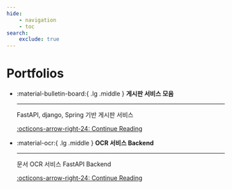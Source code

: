 ```yaml
---
hide:
    - navigation
    - toc
search:
    exclude: true
---
```


# Portfolios

<div class="grid cards" markdown>

- :material-bulletin-board:{ .lg .middle } **게시판 서비스 모음**

    ---

    FastAPI, django, Spring 기반 게시판 서비스  

    [:octicons-arrow-right-24: Continue Reading](./board.md)

- :material-ocr:{ .lg .middle } **OCR 서비스 Backend**

    ---

    문서 OCR 서비스 FastAPI Backend  

    [:octicons-arrow-right-24: Continue Reading](./ocr.md)

</div>